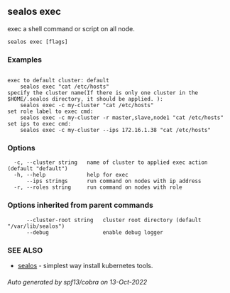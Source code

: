 ## sealos exec

exec a shell command or script on all node.

```
sealos exec [flags]
```

### Examples

```

exec to default cluster: default
	sealos exec "cat /etc/hosts"
specify the cluster name(If there is only one cluster in the $HOME/.sealos directory, it should be applied. ):
    sealos exec -c my-cluster "cat /etc/hosts"
set role label to exec cmd:
    sealos exec -c my-cluster -r master,slave,node1 "cat /etc/hosts"
set ips to exec cmd:
    sealos exec -c my-cluster --ips 172.16.1.38 "cat /etc/hosts"

```

### Options

```
  -c, --cluster string   name of cluster to applied exec action (default "default")
  -h, --help             help for exec
      --ips strings      run command on nodes with ip address
  -r, --roles string     run command on nodes with role
```

### Options inherited from parent commands

```
      --cluster-root string   cluster root directory (default "/var/lib/sealos")
      --debug                 enable debug logger
```

### SEE ALSO

* [sealos](sealos.md)	 - simplest way install kubernetes tools.

###### Auto generated by spf13/cobra on 13-Oct-2022
